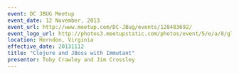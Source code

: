 ```yaml
---
event: DC JBUG Meetup
event_date: 12 November, 2013
event_url: http://www.meetup.com/DC-JBug/events/128483692/
event_logo_url: http://photos3.meetupstatic.com/photos/event/5/e/a/8/global_66624232.jpeg
location: Herndon, Virginia
effective_date: 20131112
title: "Clojure and JBoss with Immutant"
presentor: Toby Crawley and Jim Crossley
---
```

